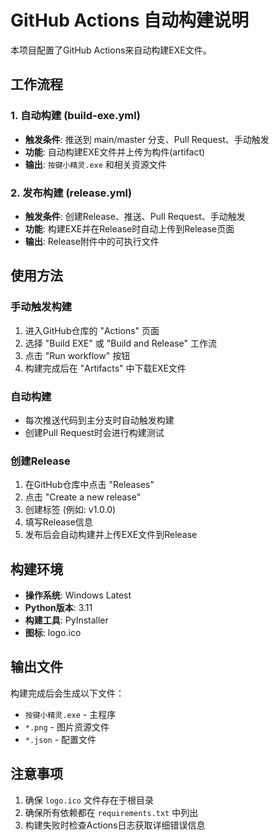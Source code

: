 # GitHub Actions 自动构建说明

本项目配置了GitHub Actions来自动构建EXE文件。

## 工作流程

### 1. 自动构建 (build-exe.yml)
- **触发条件**: 推送到 main/master 分支、Pull Request、手动触发
- **功能**: 自动构建EXE文件并上传为构件(artifact)
- **输出**: `按键小精灵.exe` 和相关资源文件

### 2. 发布构建 (release.yml) 
- **触发条件**: 创建Release、推送、Pull Request、手动触发
- **功能**: 构建EXE并在Release时自动上传到Release页面
- **输出**: Release附件中的可执行文件

## 使用方法

### 手动触发构建
1. 进入GitHub仓库的 "Actions" 页面
2. 选择 "Build EXE" 或 "Build and Release" 工作流
3. 点击 "Run workflow" 按钮
4. 构建完成后在 "Artifacts" 中下载EXE文件

### 自动构建
- 每次推送代码到主分支时自动触发构建
- 创建Pull Request时会进行构建测试

### 创建Release
1. 在GitHub仓库中点击 "Releases"
2. 点击 "Create a new release"
3. 创建标签 (例如: v1.0.0)
4. 填写Release信息
5. 发布后会自动构建并上传EXE文件到Release

## 构建环境
- **操作系统**: Windows Latest
- **Python版本**: 3.11
- **构建工具**: PyInstaller
- **图标**: logo.ico

## 输出文件
构建完成后会生成以下文件：
- `按键小精灵.exe` - 主程序
- `*.png` - 图片资源文件
- `*.json` - 配置文件

## 注意事项
1. 确保 `logo.ico` 文件存在于根目录
2. 确保所有依赖都在 `requirements.txt` 中列出
3. 构建失败时检查Actions日志获取详细错误信息
